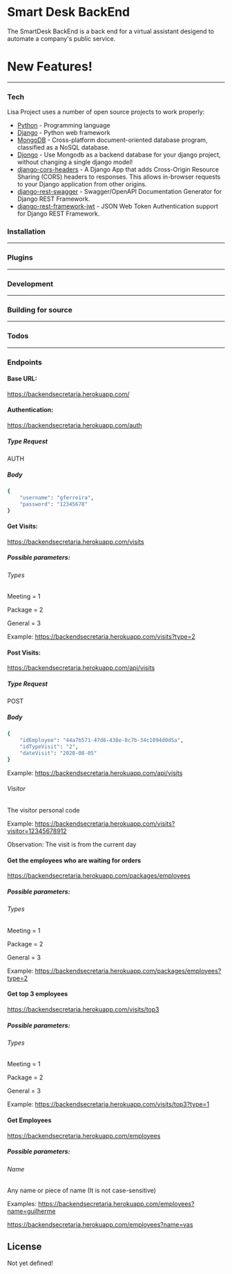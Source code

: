 # Smart Desk BackEnd

The SmartDesk BackEnd is a back end for a virtual assistant desigend to automate a company's public service.

# New Features!

 ------------------

### Tech

Lisa Project uses a number of open source projects to work properly:

* [Python](https://www.python.org/) - Programming language
* [Django](https://www.djangoproject.com/) - Python web framework
* [MongoDB](https://www.mongodb.com/) - Cross-platform document-oriented database program, classified as a NoSQL database.
* [Djongo](https://pypi.org/project/djongo/) - Use Mongodb as a backend database for your django project, without changing a single django model!
* [django-cors-headers](https://pypi.org/project/django-cors-headers/) - A Django App that adds Cross-Origin Resource Sharing (CORS) headers to responses. This allows in-browser requests to your Django application from other origins.
* [django-rest-swagger](https://django-rest-swagger.readthedocs.io/en/latest/) - Swagger/OpenAPI Documentation Generator for Django REST Framework.
* [django-rest-framework-jwt](https://github.com/jpadilla/django-rest-framework-jwt) - JSON Web Token Authentication support for Django REST Framework.

### Installation

--------

### Plugins

-----------------------


### Development

------------

### Building for source
---------

### Todos

 ------------

### Endpoints

#### Base URL: 
https://backendsecretaria.herokuapp.com/

#### Authentication:
https://backendsecretaria.herokuapp.com/auth
##### Type Request
AUTH
##### Body
```sh
{
    "username": "gferreira",
    "password": "12345678"
}
```

#### Get Visits: 
https://backendsecretaria.herokuapp.com/visits

##### Possible parameters:
###### Types
Meeting = 1

Package = 2

General = 3

Example: https://backendsecretaria.herokuapp.com/visits?type=2

#### Post Visits: 
https://backendsecretaria.herokuapp.com/api/visits

##### Type Request
POST
##### Body
```sh
{
    "idEmployee": "44a7b571-47d6-438e-8c7b-34c1094d0d5a",
    "idTypeVisit": "2",
    "dateVisit": "2020-08-05"
}
```

Example: https://backendsecretaria.herokuapp.com/api/visits

###### Visitor
The visitor personal code

Example: https://backendsecretaria.herokuapp.com/visits?visitor=12345678912

Observation: The visit is from the current day

#### Get the employees who are waiting for orders
https://backendsecretaria.herokuapp.com/packages/employees

##### Possible parameters:
###### Types
Meeting = 1

Package = 2

General = 3

Example: https://backendsecretaria.herokuapp.com/packages/employees?type=2

#### Get top 3 employees
https://backendsecretaria.herokuapp.com/visits/top3

##### Possible parameters:
###### Types
Meeting = 1

Package = 2

General = 3

Example: https://backendsecretaria.herokuapp.com/visits/top3?type=1

#### Get Employees
https://backendsecretaria.herokuapp.com/employees
##### Possible parameters:
###### Name

Any name or piece of name (It is not case-sensitive)

Examples: https://backendsecretaria.herokuapp.com/employees?name=guilherme

https://backendsecretaria.herokuapp.com/employees?name=vas


License
----

Not yet defined!